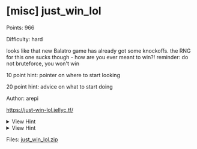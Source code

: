 # [misc] just_win_lol

Points: 966

Difficulty: hard

looks like that new Balatro game has already got some knockoffs. the RNG for this one sucks though - how are you ever meant to win?! reminder: do not bruteforce, you won't win

10 point hint: pointer on where to start looking

20 point hint: advice on what to start doing

Author: arepi

https://just-win-lol.jellyc.tf/ 

<details>
<summary>View Hint</summary>

the RNG is seeded every request with a well known seed

</details>

<details>
<summary>View Hint</summary>

you'll probably want to live off the land and reuse some of the code, it'll make your life easier

</details>

<style>
details summary { 
    cursor: pointer;
}
</style>

Files: [just_win_lol.zip](./just_win_lol.zip)

##
